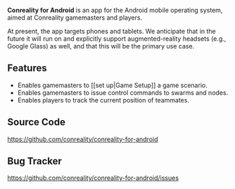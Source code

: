 **Conreality for Android** is an app for the Android mobile operating
system, aimed at Conreality gamemasters and players.

At present, the app targets phones and tablets. We anticipate that in the
future it will run on and explicitly support augmented-reality headsets
(e.g., Google Glass) as well, and that this will be the primary use case.

Features
--------

* Enables gamemasters to [[set up|Game Setup]] a game scenario.
* Enables gamemasters to issue control commands to swarms and nodes.
* Enables players to track the current position of teammates.

Source Code
-----------

https://github.com/conreality/conreality-for-android

Bug Tracker
-----------

https://github.com/conreality/conreality-for-android/issues
